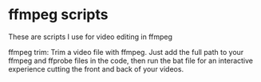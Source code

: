 # ffmpeg scripts

These are scripts I use for video editing in ffmpeg

ffmpeg trim:
Trim a video file with ffmpeg. 
Just add the full path to your ffmpeg and ffprobe files in the code, then run the bat file for an interactive experience cutting the front and back of your videos.
